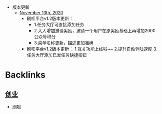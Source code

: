 - 版本更新
    - [November 13th, 2020](<November 13th, 2020.md>)
        - 刷呗平台v1.2版本更新：
            - 1.任务大厅可直接添加任务
            - 2.大大增加邀请奖励，邀请一个用户在原奖励基础上再增加2000公众号积分
            - 3.菜单名称更新，描述更加准确
        - 刷呗平台v1.2版本更新：
            1.互关功能上线啦~~
            2.提升自动登陆速度
            3.任务大厅添加已发任务快捷按钮
            

# Backlinks
## [创业](<创业.md>)
- [刷呗](<刷呗.md>)

